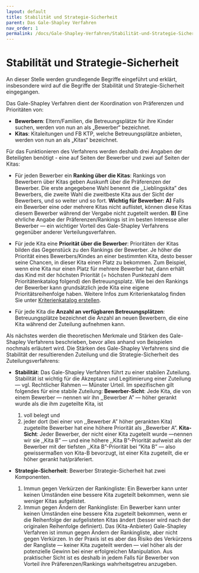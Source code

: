 ```yaml
---
layout: default
title: Stabilität und Strategie-Sicherheit
parent: Das Gale-Shapley Verfahren
nav_order: 1
permalink: /docs/Gale-Shapley-Verfahren/Stabilität-und-Strategie-Sicherheit
---
```


# Stabilität und Strategie-Sicherheit


An dieser Stelle werden grundlegende Begriffe eingeführt und erklärt, insbesondere wird auf die Begriffe der Stabilität und Strategie-Sicherheit eingegangen. 

Das Gale-Shapley Verfahren dient der Koordination von Präferenzen und Prioritäten von:
- **Bewerbern**: 
  Eltern/Familien, die Betreuungsplätze für ihre Kinder suchen, werden von nun an als „Bewerber“ bezeichnet.
- **Kitas**:
  Kitaleitungen und FB KTP, welche Betreuungsplätze anbieten, werden von nun an als „Kitas“ bezeichnet. 

Für das Funktionieren des Verfahrens werden deshalb drei Angaben der Beteiligten benötigt - eine auf Seiten der Bewerber und zwei auf Seiten der Kitas:
 
- Für jeden Bewerber ein **Ranking über die Kitas**:
  Rankings von Bewerbern über Kitas geben Auskunft über die Präferenzen der Bewerber. Die erste angegebene Wahl benennt die ,,Lieblingskita” des Bewerbers, die zweite Wahl die zweitbeste Kita aus der Sicht der Bewerbers, und so weiter und so fort. 
  **Wichtig für Bewerber:** 
  **A)** Falls ein Bewerber eine oder mehrere Kitas nicht auflistet, können diese Kitas diesem Bewerber während der Vergabe nicht zugeteilt werden. 
  **B)** Eine ehrliche Angabe der Präferenzen/Rankings ist im besten Interesse aller Bewerber — ein wichtiger Vorteil des Gale-Shapley Verfahrens gegenüber anderer Verteilungsverfahren.
 
- Für jede Kita eine **Priorität über die Bewerber**:
  Prioritäten der Kitas bilden das Gegenstück zu den Rankings der Bewerber. Je höher die Priorität eines Bewerbers/Kindes an einer bestimmten Kita, desto besser seine Chancen, in dieser Kita einen Platz zu bekommen. Zum Beispiel, wenn eine Kita nur einen Platz für mehrere Bewerber hat, dann erhält das Kind mit der höchsten Priorität (= höchsten Punktezahl dem Prioritätenkatalog folgend) den Betreuungsplatz. Wie bei den Rankings der Bewerber kann grundsätzlich jede Kita eine eigene Prioritätsreihenfolge haben.
  Weitere Infos zum Kriterienkatalog finden Sie unter [Kriterienkatalog erstellen](/docs/Kriterienkatalog-Erstellen).
  
- Für jede Kita die **Anzahl an verfügbaren Betreuungsplätzen**:
  Betreuungsplätze bezeichnet die Anzahl an neuen Bewerbern, die eine Kita während der Zuteilung aufnehmen kann.
 

Als nächstes werden die theoretischen  Merkmale und Stärken des Gale-Shapley Verfahrens beschrieben, bevor alles anhand von Beispielen nochmals erläutert wird. Die Stärken des Gale-Shapley Verfahrens sind die Stabilität der resultierenden Zuteilung und die Strategie-Sicherheit des Zuteilungsverfahrens:
- **Stabilität**:
  Das Gale-Shapley Verfahren führt zu einer stabilen Zuteilung. Stabilität ist wichtig für die Akzeptanz und Legitimierung einer Zuteilung — vgl. Rechtlicher Rahmen — Münster Urteil. Im spezifischen gilt folgendes für eine stabile Zuteilung:
  **Bewerber-Sicht**: 
  Jede Kita, die von einem Bewerber — nennen wir ihn ,,Bewerber A” — höher gerankt wurde als die ihm zugeteilte Kita, ist
  1. voll belegt und
  2. jeder dort (bei einer von ,,Bewerber A” höher gerankten Kita) zugeteilte Bewerber hat eine höhere Priorität als ,,Bewerber A”.
  **Kita-Sicht**:
  Jeder Bewerber, der nicht einer Kita zugeteilt wurde —nennen wir sie ,,Kita B” — und eine höhere ,,Kita B”-Priorität aufweist als der Bewerber mit der tiefsten ,,Kita B”-Priorität bei ”Kita B” — also gewissermaßen von Kita-B bevorzugt, ist einer Kita zugeteilt, die er höher gerankt hat/präferiert.
 
- **Strategie-Sicherheit**:
  Bewerber Strategie-Sicherheit hat zwei Komponenten.
  1. Immun gegen Verkürzen der Rankingliste: Ein Bewerber kann unter keinen Umständen eine bessere Kita zugeteilt bekommen, wenn sie weniger Kitas aufgelistet.
  2. Immun gegen  Ändern der Rankingliste: Ein Bewerber kann unter keinen Umständen eine bessere Kita zugeteilt bekommen, wenn er die Reihenfolge der aufgelisteten Kitas ändert (besser wird nach der originalen Reihenfolge definiert).
Das (Kita-Anbieter) Gale-Shapley Verfahren ist immun gegen  Ändern der Rankingliste, aber nicht gegen Verkürzen. In der Praxis ist es aber das Risiko des Verkürzens der Rangliste — keiner Kita zugeteilt werden — viel höher als der potenzielle Gewinn bei einer erfolgreichen Manipulation. Aus praktischer Sicht ist es deshalb in jedem Falls für Bewerber von Vorteil ihre Präferenzen/Rankings wahrheitsgetreu anzugeben.
